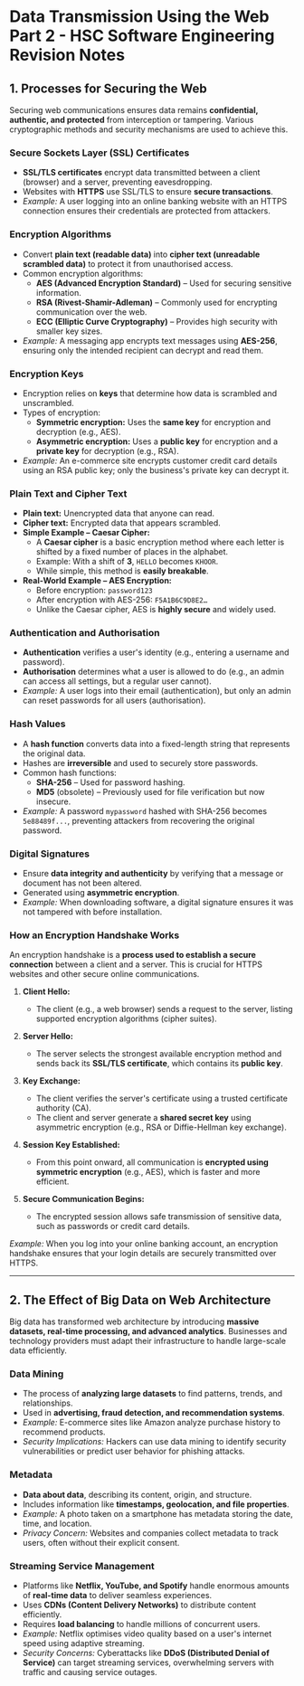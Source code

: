 # Data Transmission Using the Web Part 2 - HSC Software Engineering Revision Notes

## 1. Processes for Securing the Web
Securing web communications ensures data remains **confidential, authentic, and protected** from interception or tampering. Various cryptographic methods and security mechanisms are used to achieve this.

### Secure Sockets Layer (SSL) Certificates
- **SSL/TLS certificates** encrypt data transmitted between a client (browser) and a server, preventing eavesdropping.
- Websites with **HTTPS** use SSL/TLS to ensure **secure transactions**.
- *Example:* A user logging into an online banking website with an HTTPS connection ensures their credentials are protected from attackers.

### Encryption Algorithms
- Convert **plain text (readable data)** into **cipher text (unreadable scrambled data)** to protect it from unauthorised access.
- Common encryption algorithms:
  - **AES (Advanced Encryption Standard)** – Used for securing sensitive information.
  - **RSA (Rivest-Shamir-Adleman)** – Commonly used for encrypting communication over the web.
  - **ECC (Elliptic Curve Cryptography)** – Provides high security with smaller key sizes.
- *Example:* A messaging app encrypts text messages using **AES-256**, ensuring only the intended recipient can decrypt and read them.

### Encryption Keys
- Encryption relies on **keys** that determine how data is scrambled and unscrambled.
- Types of encryption:
  - **Symmetric encryption:** Uses the **same key** for encryption and decryption (e.g., AES).
  - **Asymmetric encryption:** Uses a **public key** for encryption and a **private key** for decryption (e.g., RSA).
- *Example:* An e-commerce site encrypts customer credit card details using an RSA public key; only the business's private key can decrypt it.

### Plain Text and Cipher Text
- **Plain text:** Unencrypted data that anyone can read.
- **Cipher text:** Encrypted data that appears scrambled.
- **Simple Example – Caesar Cipher:**
  - A **Caesar cipher** is a basic encryption method where each letter is shifted by a fixed number of places in the alphabet.
  - Example: With a shift of **3**, `HELLO` becomes `KHOOR`.
  - While simple, this method is **easily breakable**.
- **Real-World Example – AES Encryption:**
  - Before encryption: `password123`
  - After encryption with AES-256: `F5A1B6C9D8E2…`
  - Unlike the Caesar cipher, AES is **highly secure** and widely used.

### Authentication and Authorisation
- **Authentication** verifies a user's identity (e.g., entering a username and password).
- **Authorisation** determines what a user is allowed to do (e.g., an admin can access all settings, but a regular user cannot).
- *Example:* A user logs into their email (authentication), but only an admin can reset passwords for all users (authorisation).

### Hash Values
- A **hash function** converts data into a fixed-length string that represents the original data.
- Hashes are **irreversible** and used to securely store passwords.
- Common hash functions:
  - **SHA-256** – Used for password hashing.
  - **MD5** (obsolete) – Previously used for file verification but now insecure.
- *Example:* A password `mypassword` hashed with SHA-256 becomes `5e88489f...`, preventing attackers from recovering the original password.

### Digital Signatures
- Ensure **data integrity and authenticity** by verifying that a message or document has not been altered.
- Generated using **asymmetric encryption**.
- *Example:* When downloading software, a digital signature ensures it was not tampered with before installation.

### How an Encryption Handshake Works
An encryption handshake is a **process used to establish a secure connection** between a client and a server. This is crucial for HTTPS websites and other secure online communications.

1. **Client Hello:**
   - The client (e.g., a web browser) sends a request to the server, listing supported encryption algorithms (cipher suites).

2. **Server Hello:**
   - The server selects the strongest available encryption method and sends back its **SSL/TLS certificate**, which contains its **public key**.

3. **Key Exchange:**
   - The client verifies the server's certificate using a trusted certificate authority (CA).
   - The client and server generate a **shared secret key** using asymmetric encryption (e.g., RSA or Diffie-Hellman key exchange).

4. **Session Key Established:**
   - From this point onward, all communication is **encrypted using symmetric encryption** (e.g., AES), which is faster and more efficient.

5. **Secure Communication Begins:**
   - The encrypted session allows safe transmission of sensitive data, such as passwords or credit card details.
   
*Example:* When you log into your online banking account, an encryption handshake ensures that your login details are securely transmitted over HTTPS.

---

## 2. The Effect of Big Data on Web Architecture
Big data has transformed web architecture by introducing **massive datasets, real-time processing, and advanced analytics**. Businesses and technology providers must adapt their infrastructure to handle large-scale data efficiently.

### Data Mining
- The process of **analyzing large datasets** to find patterns, trends, and relationships.
- Used in **advertising, fraud detection, and recommendation systems**.
- *Example:* E-commerce sites like Amazon analyze purchase history to recommend products.
- *Security Implications:* Hackers can use data mining to identify security vulnerabilities or predict user behavior for phishing attacks.

### Metadata
- **Data about data**, describing its content, origin, and structure.
- Includes information like **timestamps, geolocation, and file properties**.
- *Example:* A photo taken on a smartphone has metadata storing the date, time, and location.
- *Privacy Concern:* Websites and companies collect metadata to track users, often without their explicit consent.

### Streaming Service Management
- Platforms like **Netflix, YouTube, and Spotify** handle enormous amounts of **real-time data** to deliver seamless experiences.
- Uses **CDNs (Content Delivery Networks)** to distribute content efficiently.
- Requires **load balancing** to handle millions of concurrent users.
- *Example:* Netflix optimises video quality based on a user's internet speed using adaptive streaming.
- *Security Concerns:* Cyberattacks like **DDoS (Distributed Denial of Service)** can target streaming services, overwhelming servers with traffic and causing service outages.